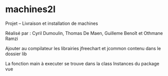 # machines2I
Projet – Livraison et installation de machines

Réalisé par : Cyril Dumoulin, Thomas De Maen, Guilleme Benoît et Othmane Ramzi

Ajouter au compilateur les librairies jfreechart et jcommon contenu dans le dossier lib

La fonction main à executer se trouve dans la class Instances du package vue